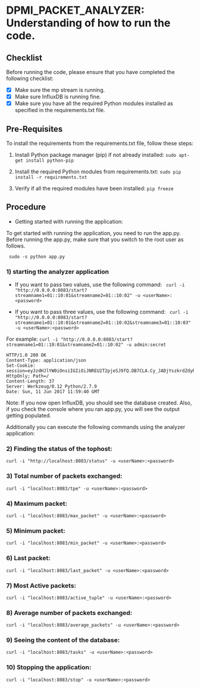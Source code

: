 # DPMI_PACKET_ANALYZER: Understanding of how to run the code.

## Checklist
Before running the code, please ensure that you have completed the following checklist:

- [x] Make sure the mp stream is running.
- [x] Make sure InfluxDB is running fine.
- [x] Make sure you have all the required Python modules installed as specified in the requirements.txt file.

## Pre-Requisites
To install the requirements from the requirements.txt file, follow these steps:

1. Install Python package manager (pip) if not already installed:
```sudo apt-get install python-pip```

2. Install the required Python modules from requirements.txt:
```sudo pip install -r requirements.txt```

3. Verify if all the required modules have been installed:
```pip freeze```

## Procedure
- Getting started with running the application:

To get started with running the application, you need to run the app.py. Before running the app.py, make sure that you switch to the root user as follows.

``` sudo -s python app.py```

### 1) starting the analyzer application

- If you want to pass two values, use the following command:
``` curl -i "http://0.0.0.0:8083/start?streamname1=01::10:01&streamname2=01::10:02" -u <userName>:<password>```

- If you want to pass three values, use the following command:
``` curl -i "http://0.0.0.0:8083/start?streamname1=01::10:01&streamname2=01::10:02&streamname3=01::10:03" -u <userName>:<password>```

For example:
``` curl -i "http://0.0.0.0:8083/start?streamname1=01::10:01&streamname2=01::10:02" -u admin:secret ```
```http 
HTTP/1.0 200 OK
Content-Type: application/json
Set-Cookie: session=eyJzdHJlYW0iOnsiIGIiOiJNREU2T2pjeSJ9fQ.DB7CLA.Cy_JADjYszkrdZdyR34gW9aepYw; HttpOnly; Path=/
Content-Length: 37
Server: Werkzeug/0.12 Python/2.7.9
Date: Sun, 11 Jun 2017 11:59:40 GMT
```
Note: If you now open InfluxDB, you should see the database created. Also, if you check the console where you ran app.py, you will see the output getting populated.

Additionally you can execute the following commands using the analyzer application:

### 2) Finding the status of the tophost:
```curl -i "http://localhost:8083/status" -u <userName>:<password>```
### 3) Total number of packets exchanged:
```curl -i "localhost:8083/tpe" -u <userName>:<password>```
### 4) Maximum packet:
```curl -i "localhost:8083/max_packet" -u <userName>:<password>```
### 5) Minimum packet:
```curl -i "localhost:8083/min_packet" -u <userName>:<password>```
### 6) Last packet:
```curl -i "localhost:8083/last_packet" -u <userName>:<password>```
### 7) Most Active packets:
```curl -i "localhost:8083/active_tuple" -u <userName>:<password>```
### 8) Average number of packets exchanged:
```curl -i "localhost:8083/average_packets" -u <userName>:<password>```
### 9) Seeing the content of the database:
```curl -i "localhost:8083/tasks" -u <userName>:<password>```
### 10) Stopping the application:
```curl -i "localhost:8083/stop" -u <userName>:<password>```